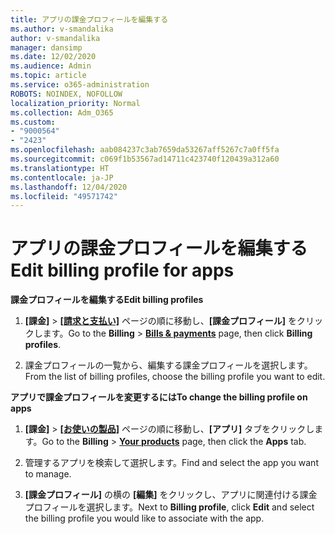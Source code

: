 ```yaml
---
title: アプリの課金プロフィールを編集する
ms.author: v-smandalika
author: v-smandalika
manager: dansimp
ms.date: 12/02/2020
ms.audience: Admin
ms.topic: article
ms.service: o365-administration
ROBOTS: NOINDEX, NOFOLLOW
localization_priority: Normal
ms.collection: Adm_O365
ms.custom:
- "9000564"
- "2423"
ms.openlocfilehash: aab084237c3ab7659da53267aff5267c7a0ff5fa
ms.sourcegitcommit: c069f1b53567ad14711c423740f120439a312a60
ms.translationtype: HT
ms.contentlocale: ja-JP
ms.lasthandoff: 12/04/2020
ms.locfileid: "49571742"
---
```

# <a name="edit-billing-profile-for-apps"></a><span data-ttu-id="bad58-102">アプリの課金プロフィールを編集する</span><span class="sxs-lookup"><span data-stu-id="bad58-102">Edit billing profile for apps</span></span>

<span data-ttu-id="bad58-103">**課金プロフィールを編集する**</span><span class="sxs-lookup"><span data-stu-id="bad58-103">**Edit billing profiles**</span></span>

1. <span data-ttu-id="bad58-104">**[課金]** > **[[請求と支払い]](https://go.microsoft.com/fwlink/p/?linkid=848039)** ページの順に移動し、**[課金プロフィール]** をクリックします。</span><span class="sxs-lookup"><span data-stu-id="bad58-104">Go to the **Billing** > **[Bills & payments](https://go.microsoft.com/fwlink/p/?linkid=848039)** page, then click **Billing profiles**.</span></span>

2. <span data-ttu-id="bad58-105">課金プロフィールの一覧から、編集する課金プロフィールを選択します。</span><span class="sxs-lookup"><span data-stu-id="bad58-105">From the list of billing profiles, choose the billing profile you want to edit.</span></span>

<span data-ttu-id="bad58-106">**アプリで課金プロフィールを変更するには**</span><span class="sxs-lookup"><span data-stu-id="bad58-106">**To change the billing profile on apps**</span></span>

1. <span data-ttu-id="bad58-107">**[課金]** > **[[お使いの製品]](https://go.microsoft.com/fwlink/p/?linkid=842054)** ページの順に移動し、**[アプリ]** タブをクリックします。</span><span class="sxs-lookup"><span data-stu-id="bad58-107">Go to the **Billing** > **[Your products](https://go.microsoft.com/fwlink/p/?linkid=842054)** page, then click the **Apps** tab.</span></span>

2. <span data-ttu-id="bad58-108">管理するアプリを検索して選択します。</span><span class="sxs-lookup"><span data-stu-id="bad58-108">Find and select the app you want to manage.</span></span>  

3. <span data-ttu-id="bad58-109">**[課金プロフィール]** の横の **[編集]** をクリックし、アプリに関連付ける課金プロフィールを選択します。</span><span class="sxs-lookup"><span data-stu-id="bad58-109">Next to **Billing profile**, click **Edit** and select the billing profile you would like to associate with the app.</span></span>